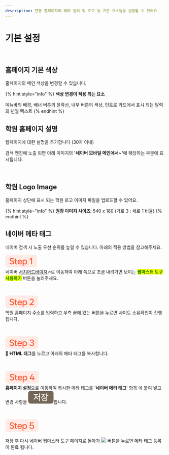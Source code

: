 ```yaml
---
description: 연동 홈페이지의 테마 컬러 및 로고 등 기본 요소들을 설정할 수 있어요.
---
```


# 기본 설정

<figure><img src="../../.gitbook/assets/홈페이지_기본 설정.png" alt=""><figcaption></figcaption></figure>

## 홈페이지 기본 색상

홈페이지의 메인 색상을 변경할 수 있습니다.&#x20;

{% hint style="info" %}
**색상 변경이 적용 되는 요소**

메뉴바의 배경, 배너 버튼의 윤곽선, 내부 버튼의 색상, 인트로 카드에서 표시 되는 달력의 년월 텍스트
{% endhint %}

## 학원 홈페이지 설명

웹페이지에 대한 설명을 추가합니다 (30자 이내)

검색 엔진에 노출 되면 아래 이미지의 **'네이버 모바일 메인에서\~'**&#xC5D0; 해당하는 부분에 표시됩니다.

<figure><img src="../../.gitbook/assets/홈페이지 설명.png" alt=""><figcaption></figcaption></figure>

## 학원 Logo Image

홈페이지 상단에 표시 되는 학원 로고 이미지 파일을 업로드할 수 있어요.

{% hint style="info" %}
**권장 이미지 사이즈**: 540 x 180 (가로 3 : 세로 1 비율)
{% endhint %}

## 네이버 메타 태그

네이버 검색 시 노출 우선 순위를 높일 수 있습니다. 아래의 적용 방법을 참고해주세요.&#x20;

![](../../.gitbook/assets/chip_step1.svg)\
네이버 [서치어드바이저](https://searchadvisor.naver.com/)↗로 이동하여 아래 쪽으로 조금 내려가면 보이는 <mark style="color:green;">**웹마스터 도구 사용하기**</mark> 버튼을 눌러주세요.

<figure><img src="../../.gitbook/assets/네이버 메타 태그_1.png" alt=""><figcaption></figcaption></figure>

![](../../.gitbook/assets/chip_step2.svg)\
학원 홈페이지 주소를 입력하고 우측 끝에 있는 버튼을 누르면 사이트 소유확인이 진행됩니다.

<figure><img src="../../.gitbook/assets/네이버 메타 태그_2.png" alt=""><figcaption></figcaption></figure>

![](../../.gitbook/assets/chip_step3.svg)\
🔘 **HTML 태그**를 누르고 아래의 메타 태그를 복사합니다.

<figure><img src="../../.gitbook/assets/네이버 메타 태그_3.png" alt=""><figcaption></figcaption></figure>

![](../../.gitbook/assets/chip_step4.svg)\
**홈페이지 설정**으로 이동하여 복사한 메타 태그를 '**네이버 메타 태그**' 항목 에 붙여 넣고 변경 사항을 ![](../../.gitbook/assets/Btn_Save.svg)합니다.

<figure><img src="../../.gitbook/assets/메타태그 붙여넣기.png" alt=""><figcaption></figcaption></figure>

![](../../.gitbook/assets/chip_step5.svg)

저장 후 다시 네이버 웹마스터 도구 페이지로 돌아가 ![](../../.gitbook/assets/Btn_소유확인.svg) 버튼을 누르면 메타 태그 등록이 완료 됩니다.
